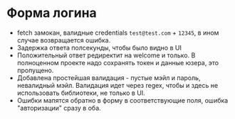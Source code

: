 # Форма логина

- fetch замокан, валидные credentials `test@test.com` + `12345`, в ином случае возвращается ошибка.
- Задержка ответа полсекунды, чтобы было видно в UI
- Положительный ответ редиректит на welcome и только. В полноценном проекте надо сохранять токен и данные юзера, это пропущено.
- Добавлена простейшая валидация - пустые мэйл и пароль, невалидный мэйл. Валидация идет через regex, чтобы и здесь не использовать библиотеки, не только в UI.
- Ошибки мапятся обратно в форму в соответствующие поля, ошибка "авторизации" сразу в оба.